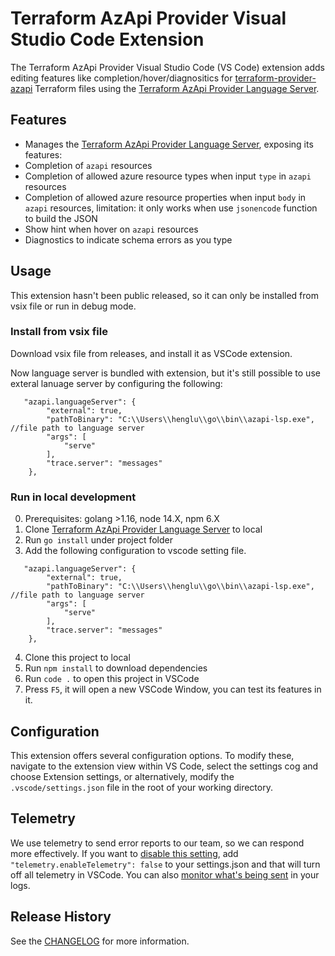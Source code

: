 # Terraform AzApi Provider Visual Studio Code Extension

The Terraform AzApi Provider Visual Studio Code (VS Code) extension adds editing features like completion/hover/diagnositics for [terraform-provider-azapi](https://github.com/Azure/terraform-provider-azapi) Terraform files using the [Terraform AzApi Provider Language Server](https://github.com/Azure/azapi-lsp).

## Features

- Manages the [Terraform AzApi Provider Language Server](https://github.com/Azure/azapi-lsp), exposing its features:
- Completion of `azapi` resources
- Completion of allowed azure resource types when input `type` in `azapi` resources
- Completion of allowed azure resource properties when input `body` in `azapi` resources, limitation: it only works when use `jsonencode` function to build the JSON
- Show hint when hover on `azapi` resources
- Diagnostics to indicate schema errors as you type

## Usage

This extension hasn't been public released, so it can only be installed from vsix file or run in debug mode.

### Install from vsix file
Download vsix file from releases, and install it as VSCode extension. 

Now language server is bundled with extension, but it's still possible to use
exteral lanuage server by configuring the following:

```
   "azapi.languageServer": {
        "external": true,
        "pathToBinary": "C:\\Users\\henglu\\go\\bin\\azapi-lsp.exe",  //file path to language server
        "args": [
            "serve"
        ],
        "trace.server": "messages"
    },
```

### Run in local development
0. Prerequisites: golang >1.16, node 14.X, npm 6.X
1. Clone [Terraform AzApi Provider Language Server](https://github.com/Azure/azapi-lsp) to local
2. Run `go install` under project folder
3. Add the following configuration to vscode setting file.
```
   "azapi.languageServer": {
        "external": true,
        "pathToBinary": "C:\\Users\\henglu\\go\\bin\\azapi-lsp.exe",  //file path to language server
        "args": [
            "serve"
        ],
        "trace.server": "messages"
    },
```
4. Clone this project to local
5. Run `npm install` to download dependencies
6. Run `code .` to open this project in VSCode
7. Press `F5`, it will open a new VSCode Window, you can test its features in it.


## Configuration

This extension offers several configuration options. To modify these, navigate to the extension view within VS Code, select the settings cog and choose Extension settings, or alternatively, modify the `.vscode/settings.json` file in the root of your working directory. 

## Telemetry

We use telemetry to send error reports to our team, so we can respond more effectively. If you want to [disable this setting](https://code.visualstudio.com/docs/getstarted/telemetry#_disable-telemetry-reporting), add `"telemetry.enableTelemetry": false` to your settings.json and that will turn off all telemetry in VSCode. You can also [monitor what's being sent](https://code.visualstudio.com/docs/getstarted/telemetry#_output-channel-for-telemetry-events) in your logs.

## Release History

See the [CHANGELOG](https://github.com/Azure/azapi-vscode/blob/develop/CHANGELOG.md) for more information.
